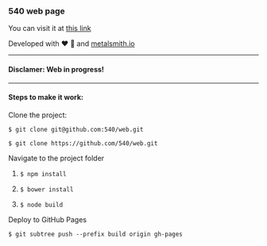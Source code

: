 ### 540 web page
You can visit it at [this link](http://540.github.io/web)

Developed with &#10084; &#127866; and [metalsmith.io](http://metalsmith.io "Metalsmith.io")

----------
#### Disclamer: Web in progress!

----------

#### Steps to make it work: 
Clone the project: 

`$ git clone git@github.com:540/web.git`

`$ git clone https://github.com/540/web.git`
  
Navigate to the project folder

1. `$ npm install`

2. `$ bower install`

3. `$ node build`

Deploy to GitHub Pages

`$ git subtree push --prefix build origin gh-pages`
